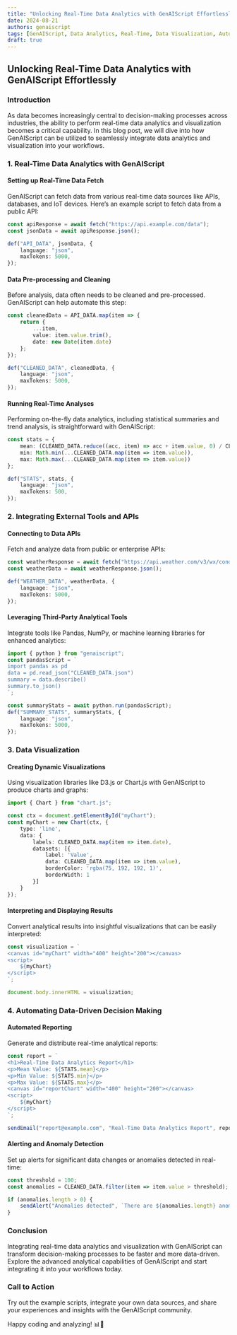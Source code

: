 ```yaml
---
title: "Unlocking Real-Time Data Analytics with GenAIScript Effortlessly"
date: 2024-08-21
authors: genaiscript
tags: [GenAIScript, Data Analytics, Real-Time, Data Visualization, Automation, JavaScript, AI]
draft: true
---
```


## Unlocking Real-Time Data Analytics with GenAIScript Effortlessly

### Introduction
As data becomes increasingly central to decision-making processes across industries, the ability to perform real-time data analytics and visualization becomes a critical capability. In this blog post, we will dive into how GenAIScript can be utilized to seamlessly integrate data analytics and visualization into your workflows.

### 1. Real-Time Data Analytics with GenAIScript

#### Setting up Real-Time Data Fetch
GenAIScript can fetch data from various real-time data sources like APIs, databases, and IoT devices. Here’s an example script to fetch data from a public API:

```typescript
const apiResponse = await fetch("https://api.example.com/data");
const jsonData = await apiResponse.json();

def("API_DATA", jsonData, {
    language: "json",
    maxTokens: 5000,
});
```

#### Data Pre-processing and Cleaning
Before analysis, data often needs to be cleaned and pre-processed. GenAIScript can help automate this step:

```typescript
const cleanedData = API_DATA.map(item => {
    return {
        ...item,
        value: item.value.trim(),
        date: new Date(item.date)
    };
});

def("CLEANED_DATA", cleanedData, {
    language: "json",
    maxTokens: 5000,
});
```

#### Running Real-Time Analyses
Performing on-the-fly data analytics, including statistical summaries and trend analysis, is straightforward with GenAIScript:

```typescript
const stats = {
    mean: (CLEANED_DATA.reduce((acc, item) => acc + item.value, 0) / CLEANED_DATA.length),
    min: Math.min(...CLEANED_DATA.map(item => item.value)),
    max: Math.max(...CLEANED_DATA.map(item => item.value))
};

def("STATS", stats, {
    language: "json",
    maxTokens: 500,
});
```

### 2. Integrating External Tools and APIs

#### Connecting to Data APIs
Fetch and analyze data from public or enterprise APIs:

```typescript
const weatherResponse = await fetch("https://api.weather.com/v3/wx/conditions/current?apiKey=YOUR_API_KEY&format=json");
const weatherData = await weatherResponse.json();

def("WEATHER_DATA", weatherData, {
    language: "json",
    maxTokens: 5000,
});
```

#### Leveraging Third-Party Analytical Tools
Integrate tools like Pandas, NumPy, or machine learning libraries for enhanced analytics:

```typescript
import { python } from "genaiscript";
const pandasScript = `
import pandas as pd
data = pd.read_json("CLEANED_DATA.json")
summary = data.describe()
summary.to_json()
`;

const summaryStats = await python.run(pandasScript);
def("SUMMARY_STATS", summaryStats, {
    language: "json",
    maxTokens: 5000,
});
```

### 3. Data Visualization

#### Creating Dynamic Visualizations
Using visualization libraries like D3.js or Chart.js with GenAIScript to produce charts and graphs:

```typescript
import { Chart } from "chart.js";

const ctx = document.getElementById("myChart");
const myChart = new Chart(ctx, {
    type: 'line',
    data: {
        labels: CLEANED_DATA.map(item => item.date),
        datasets: [{
            label: 'Value',
            data: CLEANED_DATA.map(item => item.value),
            borderColor: 'rgba(75, 192, 192, 1)',
            borderWidth: 1
        }]
    }
});
```

#### Interpreting and Displaying Results
Convert analytical results into insightful visualizations that can be easily interpreted:

```typescript
const visualization = `
<canvas id="myChart" width="400" height="200"></canvas>
<script>
    ${myChart}
</script>
`;

document.body.innerHTML = visualization;
```

### 4. Automating Data-Driven Decision Making

#### Automated Reporting
Generate and distribute real-time analytical reports:

```typescript
const report = `
<h1>Real-Time Data Analytics Report</h1>
<p>Mean Value: ${STATS.mean}</p>
<p>Min Value: ${STATS.min}</p>
<p>Max Value: ${STATS.max}</p>
<canvas id="reportChart" width="400" height="200"></canvas>
<script>
    ${myChart}
</script>
`;

sendEmail("report@example.com", "Real-Time Data Analytics Report", report);
```

#### Alerting and Anomaly Detection
Set up alerts for significant data changes or anomalies detected in real-time:

```typescript
const threshold = 100;
const anomalies = CLEANED_DATA.filter(item => item.value > threshold);

if (anomalies.length > 0) {
    sendAlert("Anomalies detected", `There are ${anomalies.length} anomalies exceeding the threshold of ${threshold}.`);
}
```

### Conclusion
Integrating real-time data analytics and visualization with GenAIScript can transform decision-making processes to be faster and more data-driven. Explore the advanced analytical capabilities of GenAIScript and start integrating it into your workflows today.

### Call to Action
Try out the example scripts, integrate your own data sources, and share your experiences and insights with the GenAIScript community.

Happy coding and analyzing! 📊🚀
